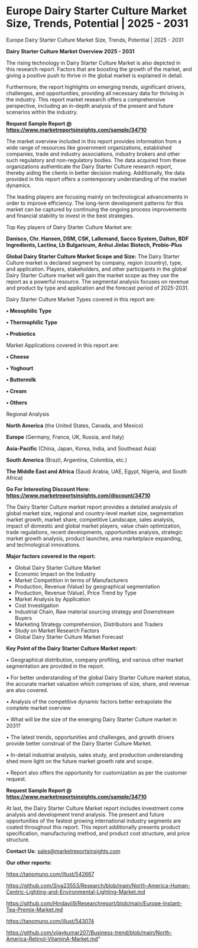 # Europe Dairy Starter Culture Market Size, Trends, Potential | 2025 - 2031
Europe Dairy Starter Culture Market Size, Trends, Potential | 2025 - 2031

<Strong> Dairy Starter Culture Market Overview 2025 - 2031</strong>

The rising technology in Dairy Starter Culture Market is also depicted in this research report. Factors that are boosting the growth of the market, and giving a positive push to thrive in the global market is explained in detail.

Furthermore, the report highlights on emerging trends, significant drivers, challenges, and opportunities, providing all necessary data for thriving in the industry. This report market research offers a comprehensive perspective, including an in-depth analysis of the present and future scenarios within the industry.

<strong>Request Sample Report @ <a href=https://www.marketreportsinsights.com/sample/34710>https://www.marketreportsinsights.com/sample/34710</a></strong>

The market overview included in this report provides information from a wide range of resources like government organizations, established companies, trade and industry associations, industry brokers and other such regulatory and non-regulatory bodies. The data acquired from these organizations authenticate the Dairy Starter Culture research report, thereby aiding the clients in better decision making. Additionally, the data provided in this report offers a contemporary understanding of the market dynamics.

The leading players are focusing mainly on technological advancements in order to improve efficiency. The long-term development patterns for this market can be captured by continuing the ongoing process improvements and financial stability to invest in the best strategies.

Top Key players of Dairy Starter Culture Market are:

<strong>Danisco, Chr. Hansen, DSM, CSK, Lallemand, Sacco System, Dalton, BDF Ingredients, Lactina, Lb Bulgaricum, Anhui Jinlac Biotech, Probio-Plus</strong>

<strong><b>Global Dairy Starter Culture Market Scope and Size:</b></strong>
The Dairy Starter Culture market is declared segment by company, region (country), type, and application. Players, stakeholders, and other participants in the global Dairy Starter Culture market will gain the market scope as they use the report as a powerful resource. The segmental analysis focuses on revenue and product by type and application and the forecast period of 2025-2031.

Dairy Starter Culture Market Types covered in this report are:

<strong>•  Mesophilic Type

•  Thermophilic Type

•  Probiotics</strong>

Market Applications covered in this report are:

<strong>•  Cheese

•  Yoghourt

•  Buttermilk

•  Cream

•  Others</strong> 

Regional Analysis

<strong>North America</strong> (the United States, Canada, and Mexico)

<strong>Europe</strong> (Germany, France, UK, Russia, and Italy)

<strong>Asia-Pacific</strong> (China, Japan, Korea, India, and Southeast Asia)

<strong>South America</strong> (Brazil, Argentina, Colombia, etc.)

<strong>The Middle East and Africa</strong> (Saudi Arabia, UAE, Egypt, Nigeria, and South Africa)

<strong>Go For Interesting Discount Here: <a href=https://www.marketreportsinsights.com/discount/34710>https://www.marketreportsinsights.com/discount/34710</a></strong>

The Dairy Starter Culture market report provides a detailed analysis of global market size, regional and country-level market size, segmentation market growth, market share, competitive Landscape, sales analysis, impact of domestic and global market players, value chain optimization, trade regulations, recent developments, opportunities analysis, strategic market growth analysis, product launches, area marketplace expanding, and technological innovations.

<strong><b>Major factors covered in the report:</b></strong>
<ul>
  <li>Global Dairy Starter Culture Market </li>
  <li>Economic Impact on the Industry</li>
  <li>Market Competition in terms of Manufacturers</li>
  <li>Production, Revenue (Value) by geographical segmentation</li>
  <li>Production, Revenue (Value), Price Trend by Type</li>
  <li>Market Analysis by Application</li>
  <li>Cost Investigation</li>
  <li>Industrial Chain, Raw material sourcing strategy and Downstream Buyers</li>
  <li>Marketing Strategy comprehension, Distributors and Traders</li>
  <li>Study on Market Research Factors</li>
  <li>Global Dairy Starter Culture Market Forecast</li>
</ul>

<strong><b>Key Point of the Dairy Starter Culture Market report:</b></strong>

• Geographical distribution, company profiling, and various other market segmentation are provided in the report.

• For better understanding of the global Dairy Starter Culture market status, the accurate market valuation which comprises of size, share, and revenue are also covered.

• Analysis of the competitive dynamic factors better extrapolate the complete market overview

• What will be the size of the emerging Dairy Starter Culture market in 2031?

• The latest trends, opportunities and challenges, and growth drivers provide better construal of the Dairy Starter Culture Market.

• In-detail industrial analysis, sales study, and production understanding shed more light on the future market growth rate and scope.

• Report also offers the opportunity for customization as per the customer request.

<strong>Request Sample Report @ <a href=https://www.marketreportsinsights.com/sample/34710>https://www.marketreportsinsights.com/sample/34710</a></strong>

At last, the Dairy Starter Culture Market report includes investment come analysis and development trend analysis. The present and future opportunities of the fastest growing international industry segments are coated throughout this report. This report additionally presents product specification, manufacturing method, and product cost structure, and price structure.

<strong>Contact Us:</strong>
sales@marketreportsinsights.com

<strong>Our other reports:</strong>

<a href=https://tanomuno.com/illust/542667>https://tanomuno.com/illust/542667</a>

<a href=https://github.com/Siya23553/Research/blob/main/North-America-Human-Centric-Lighting-and-Environmental-Lighting-Market.md>https://github.com/Siya23553/Research/blob/main/North-America-Human-Centric-Lighting-and-Environmental-Lighting-Market.md</a>

<a href=https://github.com/Hindavii9/Researchreport/blob/main/Europe-Instant-Tea-Premix-Market.md>https://github.com/Hindavii9/Researchreport/blob/main/Europe-Instant-Tea-Premix-Market.md</a>

<a href=https://tanomuno.com/illust/543074>https://tanomuno.com/illust/543074</a>

<a href=https://github.com/vijaykumar207/Business-trend/blob/main/North-America-Retinol-VitaminA-Market.md>https://github.com/vijaykumar207/Business-trend/blob/main/North-America-Retinol-VitaminA-Market.md</a>"
